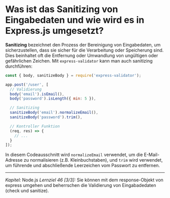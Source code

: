 # Was ist das Sanitizing von Eingabedaten und wie wird es in Express.js umgesetzt?

**Sanitizing** bezeichnet den Prozess der Bereinigung von Eingabedaten, um sicherzustellen, dass sie sicher für die Verarbeitung oder Speicherung sind. Dies beinhaltet oft die Entfernung oder Umwandlung von ungültigen oder gefährlichen Zeichen. Mit `express-validator` kann man auch sanitizing durchführen:
```javascript
const { body, sanitizeBody } = require('express-validator');

app.post('/user', [
  // Validierung
  body('email').isEmail(),
  body('password').isLength({ min: 5 }),

  // Sanitizing
  sanitizeBody('email').normalizeEmail(),
  sanitizeBody('password').trim(),

  // Kontroller Funktion
  (req, res) => {
    // ...
  }
]);
```
In diesem Codeausschnitt wird `normalizeEmail` verwendet, um die E-Mail-Adresse zu normalisieren (z.B. Kleinbuchstaben), und `trim` wird verwendet, um führende und abschließende Leerzeichen vom Passwort zu entfernen.

---

_Kapitel:_ Node.js
_Lernziel 46 \[3/3\]:_ Sie können mit dem response-Objekt von express umgehen und beherrschen die Validierung von Eingabadedaten (check und sanitize).
